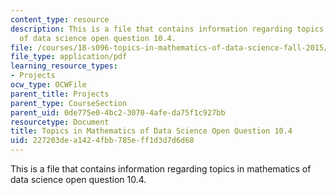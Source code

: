 ```yaml
---
content_type: resource
description: This is a file that contains information regarding topics in mathematics
  of data science open question 10.4.
file: /courses/18-s096-topics-in-mathematics-of-data-science-fall-2015/227203dea1424fbb785eff1d3d7d6d68_MIT18_S096F15_Open10.4.pdf
file_type: application/pdf
learning_resource_types:
- Projects
ocw_type: OCWFile
parent_title: Projects
parent_type: CourseSection
parent_uid: 0de775e0-4bc2-3070-4afe-da75f1c927bb
resourcetype: Document
title: Topics in Mathematics of Data Science Open Question 10.4
uid: 227203de-a142-4fbb-785e-ff1d3d7d6d68
---
```

This is a file that contains information regarding topics in mathematics of data science open question 10.4.

